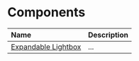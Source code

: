 # Components

| Name                                                    | Description |
| :------------------------------------------------------ | :---------- |
| [Expandable Lightbox](/components/expandable-lightbox/) | ...         |

